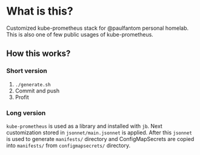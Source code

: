 # What is this?

Customized kube-prometheus stack for @paulfantom personal homelab. This is also one of few public usages of kube-prometheus.

## How this works?

### Short version

1. `./generate.sh`
2. Commit and push
3. Profit

### Long version

`kube-prometheus` is used as a library and installed with `jb`. Next customization stored in `jsonnet/main.jsonnet` is
applied. After this `jsonnet` is used to generate `manifests/` directory and ConfigMapSecrets are copied into `manifests/`
from `configmapsecrets/` directory.
